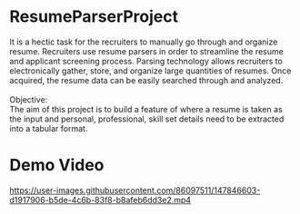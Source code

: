 # ResumeParserProject
It is a hectic task for the recruiters to manually go through and organize resume. Recruiters use resume parsers in order to streamline the resume and applicant screening process. Parsing technology allows recruiters to electronically gather, store, and organize large quantities of resumes. Once acquired, the resume data can be easily searched through and analyzed.   <br><br>Objective: <br>The aim of this project is to build a feature of where a resume is taken as the input and personal, professional, skill set details need to be extracted into a tabular format.


# Demo Video
https://user-images.githubusercontent.com/86097511/147846603-d1917906-b5de-4c6b-83f8-b8afeb6dd3e2.mp4
